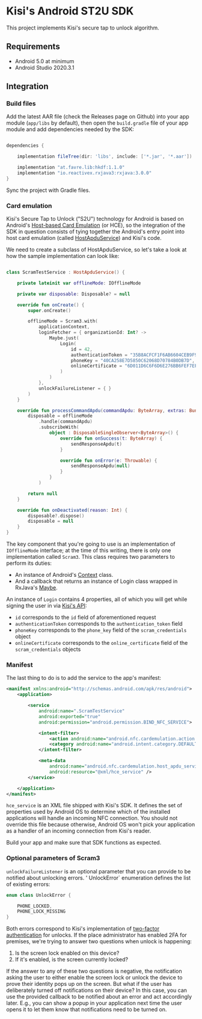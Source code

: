 # Kisi's Android ST2U SDK

This project implements Kisi's secure tap to unlock algorithm.

## Requirements

- Android 5.0 at minimum
- Android Studio 2020.3.1

## Integration

### Build files

Add the latest AAR file (check the Releases page on Github) into your app module (`app/libs` by default), then open the `build.gradle` file of your app module and add dependencies needed by the SDK:

```gradle

dependencies {

    implementation fileTree(dir: 'libs', include: ['*.jar', '*.aar'])

    implementation "at.favre.lib:hkdf:1.1.0"
    implementation "io.reactivex.rxjava3:rxjava:3.0.0"
}
```

Sync the project with Gradle files.

### Card emulation

Kisi's Secure Tap to Unlock ("S2U") technology for Android is based on Android's [Host-based Card Emulation](https://developer.android.com/guide/topics/connectivity/nfc/hce) (or HCE), so the integration of the SDK in question consists of tying together the Android's entry point into host card emulation (called [HostApduService](https://developer.android.com/reference/android/nfc/cardemulation/HostApduService)) and Kisi's code.

We need to create a subclass of HostApduService, so let's take a look at how the sample implementation can look like:

```kotlin

class ScramTestService : HostApduService() {

    private lateinit var offlineMode: IOfflineMode

    private var disposable: Disposable? = null

    override fun onCreate() {
        super.onCreate()

        offlineMode = Scram3.with(
            applicationContext,
            loginFetcher = { organizationId: Int? ->
                Maybe.just(
                    Login(
                        id = 42,
                        authenticationToken = "35B8ACFCF1F6AB6604CEB9F9157303A9",
                        phoneKey = "40CA258E7D5850C62068D70784B0DB7D",
                        onlineCertificate = "6D011D6C6F6D6E276BB6FEF7EFA5F87BBC3E7D9B945C786EAE5C086716F4B5EFF901D94A7DF90A98F1D9CEE6984F9588A8EF4CE59D8B20194A254BD7"
                    )
                )
            },
            unlockFailureListener = { }
        )
    }

    override fun processCommandApdu(commandApdu: ByteArray, extras: Bundle?): ByteArray? {
        disposable = offlineMode
            .handle(commandApdu)
            .subscribeWith(
                object : DisposableSingleObserver<ByteArray>() {
                    override fun onSuccess(t: ByteArray) {
                        sendResponseApdu(t)
                    }

                    override fun onError(e: Throwable) {
                        sendResponseApdu(null)
                    }
                }
            )

        return null
    }

    override fun onDeactivated(reason: Int) {
        disposable?.dispose()
        disposable = null
    }
}
```

The key component that you're going to use is an implementation of `IOfflineMode` interface; at the time of this writing, there is only one implementation called `Scram3`. This class requires two parameters to perform its duties:

* An instance of Android's [Context](https://developer.android.com/reference/android/content/Context) class.
* And a callback that returns an instance of Login class wrapped in RxJava's [Maybe](http://reactivex.io/RxJava/3.x/javadoc/io/reactivex/rxjava3/core/Maybe.html).

An instance of `Login` contains 4 properties, all of which you will get while signing the user in via [Kisi's API](https://api.kisi.io/docs/#tag/Logins/paths/~1logins/post):

* `id` corresponds to the `id` field of aforementioned request
* `authenticationToken` corresponds to the `authentication_token` field
* `phoneKey` corresponds to the `phone_key` field of the `scram_credentials` object
* `onlineCertificate` corresponds to the `online_certificate` field of the `scram_credentials` objects

### Manifest

The last thing to do is to add the service to the app's manifest:

```xml
<manifest xmlns:android="http://schemas.android.com/apk/res/android">
    <application>

        <service
            android:name=".ScramTestService"
            android:exported="true"
            android:permission="android.permission.BIND_NFC_SERVICE">

            <intent-filter>
                <action android:name="android.nfc.cardemulation.action.HOST_APDU_SERVICE" />
                <category android:name="android.intent.category.DEFAULT" />
            </intent-filter>

            <meta-data
                android:name="android.nfc.cardemulation.host_apdu_service"
                android:resource="@xml/hce_service" />
        </service>

    </application>
</manifest>
```

`hce_service` is an XML file shipped with Kisi's SDK. It defines the set of properties used by Android OS to determine which of the installed applications will handle an incoming NFC connection. You should not override this file because otherwise, Android OS won't pick your application as a handler of an incoming connection from Kisi's reader.

Build your app and make sure that SDK functions as expected.

### Optional parameters of Scram3

`unlockFailureListener` is an optional parameter that you can provide to be notified about unlocking errors. ' UnlockError` enumeration defines the list of existing errors:

```kotlin
enum class UnlockError {

    PHONE_LOCKED,
    PHONE_LOCK_MISSING
}
```

Both errors correspond to Kisi's implementation of [two-factor authentication](https://www.getkisi.com/features/2fa) for unlocks. If the place administrator has enabled 2FA for premises, we're trying to answer two questions when unlock is happening:

1. Is the screen lock enabled on this device?
2. If it's enabled, is the screen currently locked?

If the answer to any of these two questions is negative, the notification asking the user to either enable the screen lock or unlock the device to prove their identity pops up on the screen. But what if the user has deliberately turned off notifications on their device? In this case, you can use the provided callback to be notified about an error and act accordingly later. E.g., you can show a popup in your application next time the user opens it to let them know that notifications need to be turned on.
